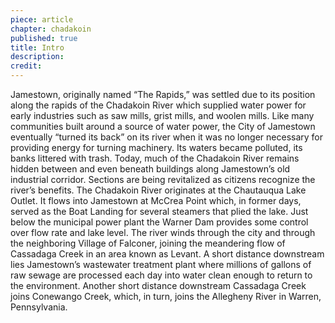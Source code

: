 ```yaml
---
piece: article
chapter: chadakoin
published: true
title: Intro
description: 
credit: 
---
```

Jamestown, originally named “The Rapids,” was settled due to its position along the rapids of the Chadakoin River which supplied water power for early industries such as saw mills, grist mills, and woolen mills.  Like many communities built around a source of water power, the City of Jamestown eventually “turned its back” on its river when it was no longer necessary for providing energy for turning machinery. Its waters became polluted, its banks littered with trash. Today, much of the Chadakoin River remains hidden between and even beneath buildings along Jamestown’s old industrial corridor. Sections are being revitalized as citizens recognize the river’s benefits. The Chadakoin River originates at the Chautauqua Lake Outlet. It flows into Jamestown at McCrea Point which, in former days, served as the Boat Landing for several steamers that plied the lake. Just below the municipal power plant the Warner Dam provides some control over flow rate and lake level. The river winds through the city and through the neighboring Village of Falconer, joining the meandering flow of Cassadaga Creek in an area known as Levant. A short distance downstream lies Jamestown’s wastewater treatment plant where millions of gallons of raw sewage are processed each day into water clean enough to return to the environment. Another short distance downstream Cassadaga Creek joins Conewango Creek, which, in turn, joins the Allegheny River in Warren, Pennsylvania.